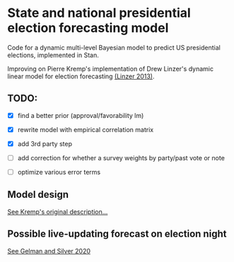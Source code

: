 # State and national presidential election forecasting model

Code for a dynamic multi-level Bayesian model to predict US presidential elections, implemented in Stan.

Improving on Pierre Kremp's implementation of Drew Linzer's dynamic linear model for election forecasting [(Linzer 2013)](https://votamatic.org/wp-content/uploads/2013/07/Linzer-JASA13.pdf).


## TODO:

- [x] find a better prior (approval/favorability lm)
- [x] rewrite model with empirical correlation matrix
- [x] add 3rd party step 
- [ ] add correction for whether a survey weights by party/past vote or note
- [ ] optimize various error terms


## Model design

[See Kremp's original description...](http://www.slate.com/features/pkremp_forecast/report.html)

## Possible live-updating forecast on election night

[See Gelman and Silver 2020](http://www.stat.columbia.edu/~gelman/research/published/electionnight4.pdf)